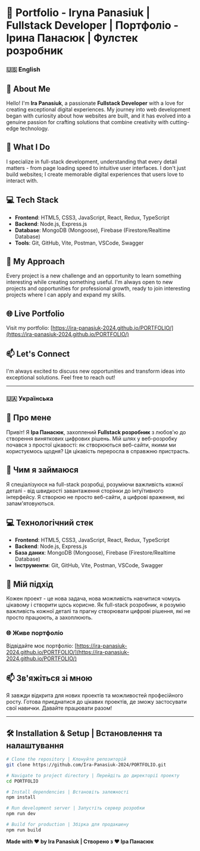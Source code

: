 # 🌟 Portfolio - Iryna Panasiuk | Fullstack Developer | Портфоліо - Ірина Панасюк | Фулстек розробник

### 🇺🇸 English

## 👋 About Me
Hello! I'm **Ira Panasiuk**, a passionate **Fullstack Developer** with a love for creating exceptional digital experiences. My journey into web development began with curiosity about how websites are built, and it has evolved into a genuine passion for crafting solutions that combine creativity with cutting-edge technology.

## 🚀 What I Do
I specialize in full-stack development, understanding that every detail matters - from page loading speed to intuitive user interfaces. I don't just build websites; I create memorable digital experiences that users love to interact with.

## 💻 Tech Stack
- **Frontend**: HTML5, CSS3, JavaScript, React, Redux, TypeScript
- **Backend**: Node.js, Express.js
- **Database**: MongoDB (Mongoose), Firebase (Firestore/Realtime Database)
- **Tools**: Git, GitHub, Vite, Postman, VSCode, Swagger

## 🎯 My Approach
Every project is a new challenge and an opportunity to learn something interesting while creating something useful. I'm always open to new projects and opportunities for professional growth, ready to join interesting projects where I can apply and expand my skills.

## 🌐 Live Portfolio
Visit my portfolio: [https://ira-panasiuk-2024.github.io/PORTFOLIO/](https://ira-panasiuk-2024.github.io/PORTFOLIO/)

## 📫 Let's Connect
I'm always excited to discuss new opportunities and transform ideas into exceptional solutions. Feel free to reach out!

---

### 🇺🇦 Українська

## 👋 Про мене
Привіт! Я **Іра Панасюк**, захоплений **Fullstack розробник** з любов'ю до створення виняткових цифрових рішень. Мій шлях у веб-розробку почався з простої цікавості: як створюються веб-сайти, якими ми користуємось щодня? Ця цікавість переросла в справжню пристрасть.

## 🚀 Чим я займаюся
Я спеціалізуюся на full-stack розробці, розуміючи важливість кожної деталі - від швидкості завантаження сторінки до інтуїтивного інтерфейсу. Я створюю не просто веб-сайти, а цифрові враження, які запам'ятовуються.

## 💻 Технологічний стек
- **Frontend**: HTML5, CSS3, JavaScript, React, Redux, TypeScript
- **Backend**: Node.js, Express.js
- **База даних**: MongoDB (Mongoose), Firebase (Firestore/Realtime Database)
- **Інструменти**: Git, GitHub, Vite, Postman, VSCode, Swagger

## 🎯 Мій підхід
Кожен проект - це нова задача, нова можливість навчитися чомусь цікавому і створити щось корисне. Як full-stack розробник, я розумію важливість кожної деталі та прагну створювати цифрові рішення, які не просто працюють, а захоплюють.

### 🌐 Живе портфоліо
Відвідайте моє портфоліо: [https://ira-panasiuk-2024.github.io/PORTFOLIO/](https://ira-panasiuk-2024.github.io/PORTFOLIO/)

## 📫 Зв'яжіться зі мною
Я завжди відкрита для нових проектів та можливостей професійного росту. Готова приєднатися до цікавих проектів, де зможу застосувати свої навички. Давайте працювати разом!

---

## 🛠️ Installation & Setup | Встановлення та налаштування

```bash
# Clone the repository | Клонуйте репозиторій
git clone https://github.com/Ira-Panasiuk-2024/PORTFOLIO.git

# Navigate to project directory | Перейдіть до директорії проекту
cd PORTFOLIO

# Install dependencies | Встановіть залежності
npm install

# Run development server | Запустіть сервер розробки
npm run dev

# Build for production | Збірка для продакшену
npm run build
```

**Made with ❤️ by Ira Panasiuk | Створено з ❤️ Іра Панасюк**
